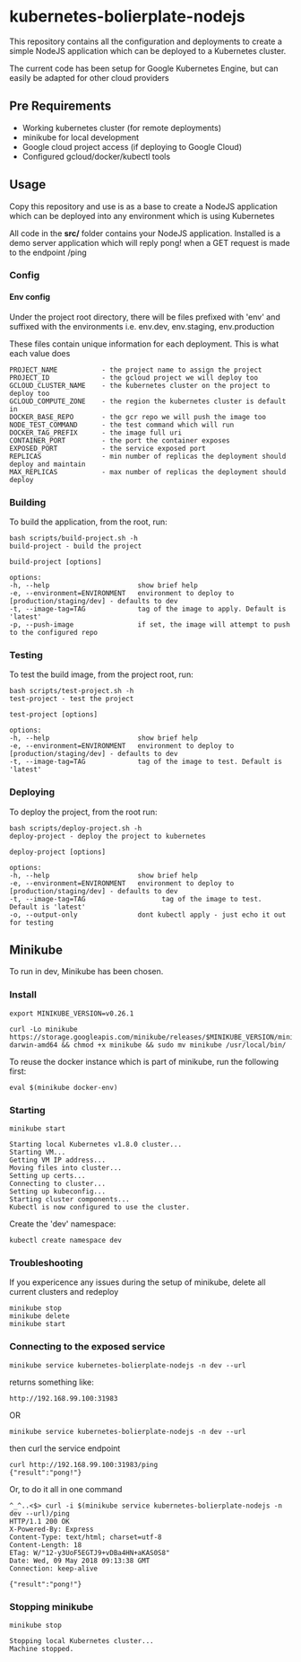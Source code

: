 # kubernetes-bolierplate-nodejs

This repository contains all the configuration and deployments to create a simple NodeJS application
which can be deployed to a Kubernetes cluster.

The current code has been setup for Google Kubernetes Engine, but can easily be adapted for other cloud providers

## Pre Requirements

* Working kubernetes cluster (for remote deployments)
* minikube for local development
* Google cloud project access (if deploying to Google Cloud)
* Configured gcloud/docker/kubectl tools

## Usage

Copy this repository and use is as a base to create a NodeJS application which can be deployed into any
environment which is using Kubernetes

All code in the **src/** folder contains your NodeJS application.  Installed is a demo server application which will reply pong! when a GET
request is made to the endpoint /ping

### Config

#### Env config

Under the project root directory, there will be files prefixed with 'env' and suffixed with the environments i.e. env.dev, env.staging, env.production

These files contain unique information for each deployment.  This is what each value does

```
PROJECT_NAME           - the project name to assign the project
PROJECT_ID             - the gcloud project we will deploy too
GCLOUD_CLUSTER_NAME    - the kubernetes cluster on the project to deploy too
GCLOUD_COMPUTE_ZONE    - the region the kubernetes cluster is default in
DOCKER_BASE_REPO       - the gcr repo we will push the image too
NODE_TEST_COMMAND      - the test command which will run
DOCKER_TAG_PREFIX      - the image full uri
CONTAINER_PORT         - the port the container exposes
EXPOSED_PORT           - the service exposed port
REPLICAS               - min number of replicas the deployment should deploy and maintain
MAX_REPLICAS           - max number of replicas the deployment should deploy
```

### Building

To build the application, from the root, run:

```
bash scripts/build-project.sh -h
build-project - build the project

build-project [options]

options:
-h, --help                      show brief help
-e, --environment=ENVIRONMENT   environment to deploy to [production/staging/dev] - defaults to dev
-t, --image-tag=TAG             tag of the image to apply. Default is 'latest'
-p, --push-image                if set, the image will attempt to push to the configured repo

```

### Testing

To test the build image, from the project root, run:

```
bash scripts/test-project.sh -h
test-project - test the project

test-project [options]

options:
-h, --help                      show brief help
-e, --environment=ENVIRONMENT   environment to deploy to [production/staging/dev] - defaults to dev
-t, --image-tag=TAG             tag of the image to test. Default is 'latest'

```


### Deploying

To deploy the project, from the root run:

```
bash scripts/deploy-project.sh -h
deploy-project - deploy the project to kubernetes

deploy-project [options]

options:
-h, --help                      show brief help
-e, --environment=ENVIRONMENT   environment to deploy to [production/staging/dev] - defaults to dev
-t, --image-tag=TAG                   tag of the image to test. Default is 'latest'
-o, --output-only               dont kubectl apply - just echo it out for testing

```

## Minikube

To run in dev, Minikube has been chosen.

### Install

```
export MINIKUBE_VERSION=v0.26.1

curl -Lo minikube https://storage.googleapis.com/minikube/releases/$MINIKUBE_VERSION/minikube-darwin-amd64 && chmod +x minikube && sudo mv minikube /usr/local/bin/
```

To reuse the docker instance which is part of minikube, run the following first:

```
eval $(minikube docker-env)
```

### Starting

```
minikube start

Starting local Kubernetes v1.8.0 cluster...
Starting VM...
Getting VM IP address...
Moving files into cluster...
Setting up certs...
Connecting to cluster...
Setting up kubeconfig...
Starting cluster components...
Kubectl is now configured to use the cluster.

```
Create the 'dev' namespace:

```
kubectl create namespace dev

```

### Troubleshooting

If you expericence any issues during the setup of minikube, delete all current clusters and redeploy

```
minikube stop
minikube delete
minikube start
```

### Connecting to the exposed service

```
minikube service kubernetes-bolierplate-nodejs -n dev --url
```

returns something like:

```
http://192.168.99.100:31983
```

OR

```
minikube service kubernetes-bolierplate-nodejs -n dev --url
```

then curl the service endpoint

```
curl http://192.168.99.100:31983/ping
{"result":"pong!"}
```

Or, to do it all in one command

```
^_^..<$> curl -i $(minikube service kubernetes-bolierplate-nodejs -n dev --url)/ping
HTTP/1.1 200 OK
X-Powered-By: Express
Content-Type: text/html; charset=utf-8
Content-Length: 18
ETag: W/"12-y3UoF5EGTJ9+vDBa4HN+aKAS0S8"
Date: Wed, 09 May 2018 09:13:38 GMT
Connection: keep-alive

{"result":"pong!"}
```

### Stopping minikube

```
minikube stop

Stopping local Kubernetes cluster...
Machine stopped.
```
